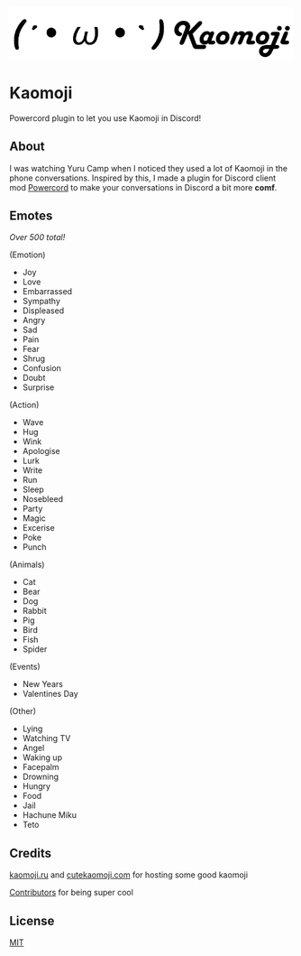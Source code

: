 ![Logo](icon.png)

# Kaomoji
Powercord plugin to let you use Kaomoji in Discord!

## About
I was watching Yuru Camp when I noticed they used a lot of Kaomoji in the phone conversations. Inspired by this, I made a plugin for Discord client mod [Powercord](https://powercord.dev) to make your conversations in Discord a bit more **comf**. 

## Emotes
*Over 500 total!*

(Emotion)
- Joy
- Love
- Embarrassed
- Sympathy
- Displeased
- Angry
- Sad
- Pain
- Fear
- Shrug
- Confusion
- Doubt
- Surprise 

(Action)
- Wave
- Hug
- Wink
- Apologise
- Lurk
- Write
- Run
- Sleep
- Nosebleed
- Party
- Magic
- Excerise
- Poke
- Punch

(Animals)
- Cat
- Bear
- Dog
- Rabbit
- Pig
- Bird
- Fish
- Spider

(Events)
- New Years
- Valentines Day

(Other)
- Lying
- Watching TV
- Angel
- Waking up
- Facepalm
- Drowning
- Hungry
- Food
- Jail
- Hachune Miku
- Teto

## Credits
[kaomoji.ru](http://kaomoji.ru/en/) and [cutekaomoji.com](https://cutekaomoji.com) for hosting some good kaomoji

[Contributors](https://github.com/ohlookitsderpy/kaomoji/graphs/contributors) for being super cool


## License
[MIT](LICENSE)
